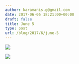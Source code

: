 ```yaml
---
author: karamanis.g@gmail.com
date: 2017-06-05 18:21:00+00:00
draft: false
title: June 5
type: post
url: /blog/2017/6/june-5
---
```




  
   ![](https://images.squarespace-cdn.com/content/v1/4f3f61bae4b063b909445965/1496679699382-N7KZE30GP17NKGCO8TJC/ke17ZwdGBToddI8pDm48kLSERMgCVymnItqhne5EfYV7gQa3H78H3Y0txjaiv_0fDoOvxcdMmMKkDsyUqMSsMWxHk725yiiHCCLfrh8O1z5QHyNOqBUUEtDDsRWrJLTmMCg6RGY8TrcVSOIk4QoDPnvjthEs8TAhVmYN7i_-QaEW7L_Q40KNxq4S2FLq3V0y/IMG_1302.jpg?format=original)

  

  
   ![](https://images.squarespace-cdn.com/content/v1/4f3f61bae4b063b909445965/1496679696857-8N5UAJ0YIOXUQHWY1T2J/ke17ZwdGBToddI8pDm48kJUlZr2Ql5GtSKWrQpjur5t7gQa3H78H3Y0txjaiv_0fDoOvxcdMmMKkDsyUqMSsMWxHk725yiiHCCLfrh8O1z5QPOohDIaIeljMHgDF5CVlOqpeNLcJ80NK65_fV7S1UfNdxJhjhuaNor070w_QAc94zjGLGXCa1tSmDVMXf8RUVhMJRmnnhuU1v2M8fLFyJw/IMG_1306.jpg?format=original)

  


